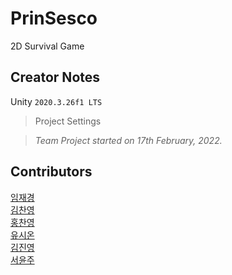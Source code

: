 # PrinSesco
2D Survival Game

## Creator Notes
Unity `2020.3.26f1 LTS`

>Project Settings

>*Team Project started on 17th February, 2022.*


## Contributors
[임재경](https://github.com/imjae)
<br>[김찬영](https://github.com/zzanyoung)
<br>[홍찬영](https://github.com/ChanYongH)
<br>[유시온](https://github.com/BigBear621)
<br>[김진영](https://github.com/)
<br>[서윤주](https://github.com/peewoong)
